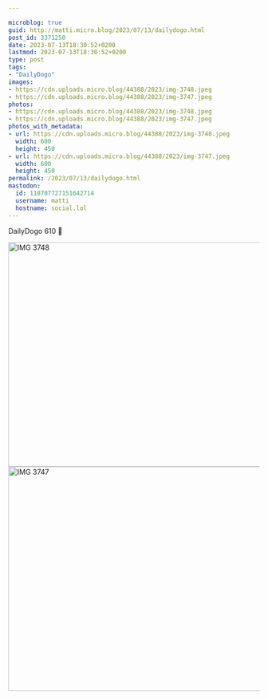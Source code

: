 ```yaml
---

microblog: true
guid: http://matti.micro.blog/2023/07/13/dailydogo.html
post_id: 3371250
date: 2023-07-13T18:30:52+0200
lastmod: 2023-07-13T18:30:52+0200
type: post
tags:
- "DailyDogo"
images:
- https://cdn.uploads.micro.blog/44388/2023/img-3748.jpeg
- https://cdn.uploads.micro.blog/44388/2023/img-3747.jpeg
photos:
- https://cdn.uploads.micro.blog/44388/2023/img-3748.jpeg
- https://cdn.uploads.micro.blog/44388/2023/img-3747.jpeg
photos_with_metadata:
- url: https://cdn.uploads.micro.blog/44388/2023/img-3748.jpeg
  width: 600
  height: 450
- url: https://cdn.uploads.micro.blog/44388/2023/img-3747.jpeg
  width: 600
  height: 450
permalink: /2023/07/13/dailydogo.html
mastodon:
  id: 110707727151642714
  username: matti
  hostname: social.lol
---
```

DailyDogo 610 🐶

<img src="uploads/2023/img-3748.jpeg" alt="IMG 3748" title="IMG_3748.jpeg" border="0" width="600" height="450" />

<img src="uploads/2023/img-3747.jpeg" alt="IMG 3747" title="IMG_3747.jpeg" border="0" width="600" height="450" />
